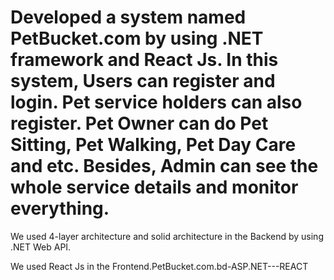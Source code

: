 # Developed a system named PetBucket.com by using .NET framework and React Js. In this system, Users can register and login. Pet service holders can also register. Pet Owner can do Pet Sitting, Pet Walking, Pet Day Care and etc. Besides, Admin can see the whole service details and monitor everything.

We used 4-layer architecture and solid architecture in the Backend by using .NET Web API.

We used React Js in the Frontend.PetBucket.com.bd-ASP.NET---REACT
